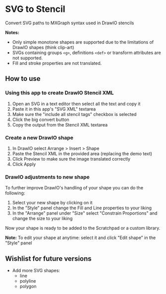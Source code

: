 # SVG to Stencil
Convert SVG paths to MXGraph syntax used in DrawIO stencils

**Notes:**  
- Only simple monotone shapes are supported due to the limitations of DrawIO shapes (think clip-art)
- SVGs containing groups `<g>`, definitions `<def>` or transform attributes are not supported.
- Fill and stroke properties are not translated.

## How to use

### Using this app to create DrawIO Stencil XML
1. Open an SVG in a text editor then select all the text and copy it
2. Paste it in this app's "SVG XML" textarea
3. Make sure the "include all stencil tags" checkbox is selected
4. Click the big convert button
5. Copy the output from the Stencil XML textarea

### Create a new DrawIO shape
1. In DrawIO select Arrange > Insert > Shape
2. Paste the Stencil XML in the provided area (replacing the demo text)
3. Click Preview to make sure the image translated correctly
4. Click Apply

### DrawIO adjustments to new shape
To further improve DrawIO's handling of your shape you can do the following:
1. Select your new shape by clicking on it
2. In the "Style" panel change the Fill and Line properties to your liking
3. In the "Arrange" panel under "Size" select "Constrain Proportions" and change the size to your liking

Now your shape is ready to be added to the Scratchpad or a custom library.

**Note:** To edit your shape at anytime: select it and click "Edit shape" in the "Style" panel


## Wishlist for future versions
- Add more SVG shapes:
  - line
  - polyline
  - polygon
